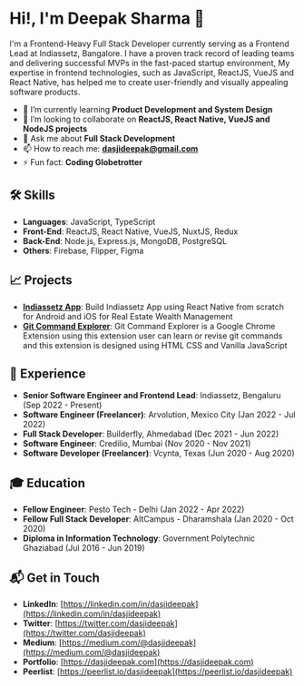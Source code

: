# Hi!, I'm Deepak Sharma 👋

I'm a Frontend-Heavy Full Stack Developer currently serving as a Frontend Lead at Indiassetz, Bangalore. I have a proven track record of leading teams and delivering successful MVPs in the fast-paced startup environment, My expertise in frontend technologies, such as JavaScript, ReactJS, VueJS and React Native, has helped me to create user-friendly and visually appealing software products.

- 🌱 I’m currently learning **Product Development and System Design**
- 👯 I’m looking to collaborate on **ReactJS, React Native, VueJS and NodeJS projects**
- 💬 Ask me about **Full Stack Development**
- 📫 How to reach me: **dasjideepak@gmail.com**
- ⚡ Fun fact: **Coding Globetrotter**

## 🛠 Skills

- **Languages**: JavaScript, TypeScript
- **Front-End**: ReactJS, React Native, VueJS, NuxtJS, Redux
- **Back-End**: Node.js, Express.js, MongoDB, PostgreSQL
- **Others**: Firebase, Flipper, Figma

## 📈 Projects

- **[Indiassetz App](https://apps.apple.com/in/app/indiassetz/id1632174365)**: Build Indiassetz App using React Native from scratch for Android and iOS for Real Estate Wealth Management 
- **[Git Command Explorer](https://github.com/dasjideepak/git-command-explorer)**: Git Command Explorer is a Google Chrome Extension using this extension user can learn or revise git commands and this extension is designed using HTML CSS and Vanilla JavaScript

## 📄 Experience

- **Senior Software Engineer and Frontend Lead**: Indiassetz, Bengaluru (Sep 2022 - Present)
- **Software Engineer (Freelancer)**: Arvolution, Mexico City (Jan 2022 - Jul 2022)
- **Full Stack Developer**: Builderfly, Ahmedabad (Dec 2021 - Jun 2022)
- **Software Engineer**: Credilio, Mumbai (Nov 2020 - Nov 2021)
- **Software Developer (Freelancer)**: Vcynta, Texas (Jun 2020 - Aug 2020)

## 🎓 Education

- **Fellow Engineer**: Pesto Tech - Delhi (Jan 2022 - Apr 2022)
- **Fellow Full Stack Developer**: AltCampus - Dharamshala (Jan 2020 - Oct 2020)
- **Diploma in Information Technology**: Government Polytechnic Ghaziabad (Jul 2016 - Jun 2019)

## 📬 Get in Touch

- **LinkedIn**: [https://linkedin.com/in/dasjideepak](https://linkedin.com/in/dasjideepak)
- **Twitter**: [https://twitter.com/dasjideepak](https://twitter.com/dasjideepak)
- **Medium**: [https://medium.com/@dasjideepak](https://medium.com/@dasjideepak)
- **Portfolio**: [https://dasjideepak.com](https://dasjideepak.com)
- **Peerlist**: [https://peerlist.io/dasjideepak](https://peerlist.io/dasjideepak)

